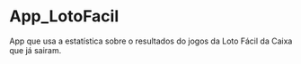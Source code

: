 # App_LotoFacil
App que usa a estatística sobre o resultados do jogos da Loto Fácil da Caixa que já sairam. 
